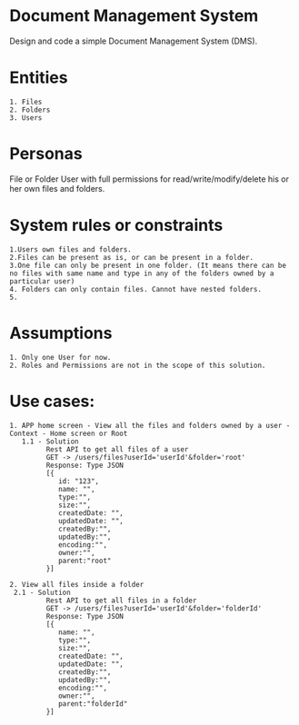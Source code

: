 # Document Management System
Design and code a simple Document Management System (DMS).

# Entities
    1. Files
    2. Folders
    3. Users

# Personas
File or Folder User with full permissions for read/write/modify/delete his or her own files and folders.

# System rules or constraints
    1.Users own files and folders.
    2.Files can be present as is, or can be present in a folder. 
    3.One file can only be present in one folder. (It means there can be no files with same name and type in any of the folders owned by a particular user)
    4. Folders can only contain files. Cannot have nested folders.
    5.
# Assumptions
    1. Only one User for now.
    2. Roles and Permissions are not in the scope of this solution.

# Use cases:
    1. APP home screen - View all the files and folders owned by a user - Context - Home screen or Root
       1.1 - Solution
             Rest API to get all files of a user
             GET -> /users/files?userId='userId'&folder='root'
             Response: Type JSON
             [{
                id: "123",
                name: "",
                type:"",
                size:"",
                createdDate: "",
                updatedDate: "",
                createdBy:"",
                updatedBy:"",
                encoding:"",
                owner:"",
                parent:"root"
             }]

    2. View all files inside a folder
     2.1 - Solution
             Rest API to get all files in a folder
             GET -> /users/files?userId='userId'&folder='folderId'
             Response: Type JSON
             [{
                name: "",
                type:"",
                size:"",
                createdDate: "",
                updatedDate: "",
                createdBy:"",
                updatedBy:"",
                encoding:"",
                owner:"",
                parent:"folderId"
             }]

